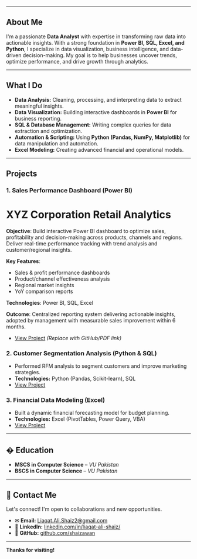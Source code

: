 

---

## **About Me**  
I'm a passionate **Data Analyst** with expertise in transforming raw data into actionable insights. With a strong foundation in **Power BI, SQL, Excel, and Python**, I specialize in data visualization, business intelligence, and data-driven decision-making. My goal is to help businesses uncover trends, optimize performance, and drive growth through analytics.  

---

## **What I Do**  
- **Data Analysis:** Cleaning, processing, and interpreting data to extract meaningful insights.  
- **Data Visualization:** Building interactive dashboards in **Power BI** for business reporting.  
- **SQL & Database Management:** Writing complex queries for data extraction and optimization.  
- **Automation & Scripting:** Using **Python (Pandas, NumPy, Matplotlib)** for data manipulation and automation.  
- **Excel Modeling:** Creating advanced financial and operational models.  

---

## **Projects**  

### **1. Sales Performance Dashboard (Power BI)**  
# XYZ Corporation Retail Analytics

**Objective**: Build interactive Power BI dashboard to optimize sales, profitability and decision-making across products, channels and regions. Deliver real-time performance tracking with trend analysis and customer/regional insights.

**Key Features**:
- Sales & profit performance dashboards
- Product/channel effectiveness analysis
- Regional market insights
- YoY comparison reports

**Technologies**: Power BI, SQL, Excel

**Outcome**: Centralized reporting system delivering actionable insights, adopted by management with measurable sales improvement within 6 months.


- [View Project](#) *(Replace with GitHub/PDF link)*  

### **2. Customer Segmentation Analysis (Python & SQL)**  
- Performed RFM analysis to segment customers and improve marketing strategies.  
- **Technologies:** Python (Pandas, Scikit-learn), SQL  
- [View Project](#)  

### **3. Financial Data Modeling (Excel)**  
- Built a dynamic financial forecasting model for budget planning.  
- **Technologies:** Excel (PivotTables, Power Query, VBA)  
- [View Project](#)  

 

---

## � **Education**  
- **MSCS in Computer Science** – *VU Pakistan* 
- **BSCS in Computer Science** – *VU Pakistan* 

---

## 📩 **Contact Me**  
Let's connect! I'm open to collaborations and new opportunities.  
- ✉ **Email:** [Liaqat.Ali.Shaiz2@gmail.com](mailto:Liaqat.Ali.Shaiz2@gmail.com)  
- 💼 **LinkedIn:** [linkedin.com/in/liaqat-ali-shaiz/](https://www.linkedin.com/in/liaqat-ali-shaiz/)  
- 📂 **GitHub:** [github.com/shaizawan](https://github.com/shaizawan)   

---

 **Thanks for visiting!**  
 

